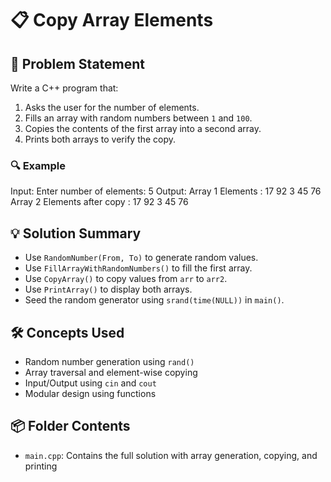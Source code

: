 # 📋 Copy Array Elements

## 🧩 Problem Statement
Write a C++ program that:
1. Asks the user for the number of elements.
2. Fills an array with random numbers between `1` and `100`.
3. Copies the contents of the first array into a second array.
4. Prints both arrays to verify the copy.

### 🔍 Example
Input:
Enter number of elements: 5
Output:
Array 1 Elements : 17 92 3 45 76 
Array 2 Elements after copy : 17 92 3 45 76

## 💡 Solution Summary
- Use `RandomNumber(From, To)` to generate random values.
- Use `FillArrayWithRandomNumbers()` to fill the first array.
- Use `CopyArray()` to copy values from `arr` to `arr2`.
- Use `PrintArray()` to display both arrays.
- Seed the random generator using `srand(time(NULL))` in `main()`.

## 🛠️ Concepts Used
- Random number generation using `rand()`
- Array traversal and element-wise copying
- Input/Output using `cin` and `cout`
- Modular design using functions

## 📦 Folder Contents
- `main.cpp`: Contains the full solution with array generation, copying, and printing
